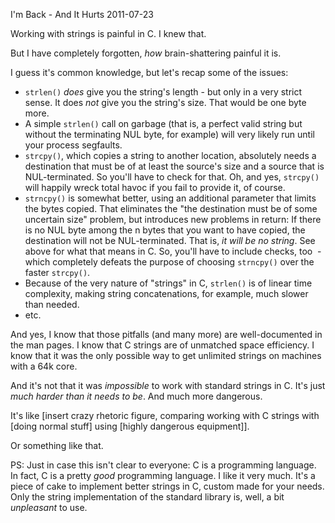 I'm Back - And It Hurts
2011-07-23

Working with strings is painful in C. I knew that.

But I have completely forgotten, *how* brain-shattering painful it is.

I guess it's common knowledge, but let's recap some of the issues:

* `strlen()` *does* give you the string's length - but only in a very strict sense. It does *not* give you the string's size. That would be one byte more.
* A simple `strlen()` call on garbage (that is, a perfect valid string but without the terminating NUL byte, for example) will very likely run until your process segfaults.
* `strcpy()`, which copies a string to another location, absolutely needs a destination that must be of at least the source's size and a source that is NUL-terminated. So you'll have to check for that. Oh, and yes, `strcpy()` will happily wreck total havoc if you fail to provide it, of course.
* `strncpy()` is somewhat better, using an additional parameter that limits the bytes copied. That eliminates the "the destination must be of some uncertain size" problem, but introduces new problems in return: If there is no NUL byte among the n bytes that you want to have copied, the destination will not be NUL-terminated. That is, *it will be no string*. See above for what that means in C. So, you'll have to include checks, too  - which completely defeats the purpose of choosing `strncpy()` over the faster `strcpy()`.
* Because of the very nature of "strings" in C, `strlen()` is of linear time complexity, making string concatenations, for example, much slower than needed.
* etc.

And yes, I know that those pitfalls (and many more) are well-documented in the man pages. I know that C strings are of unmatched space efficiency. I know that it was the only possible way to get unlimited strings on machines with a 64k core.

And it's not that it was *impossible* to work with standard strings in C. It's just *much harder than it needs to be*. And much more dangerous.

It's like [insert crazy rhetoric figure, comparing working with C strings with [doing normal stuff] using [highly dangerous equipment]].

Or something like that.

PS: Just in case this isn't clear to everyone: C is a programming language. In fact, C is a pretty *good* programming language. I like it very much. It's a piece of cake to implement better strings in C, custom made for your needs. Only the string implementation of the standard library is, well, a bit *unpleasant* to use.
